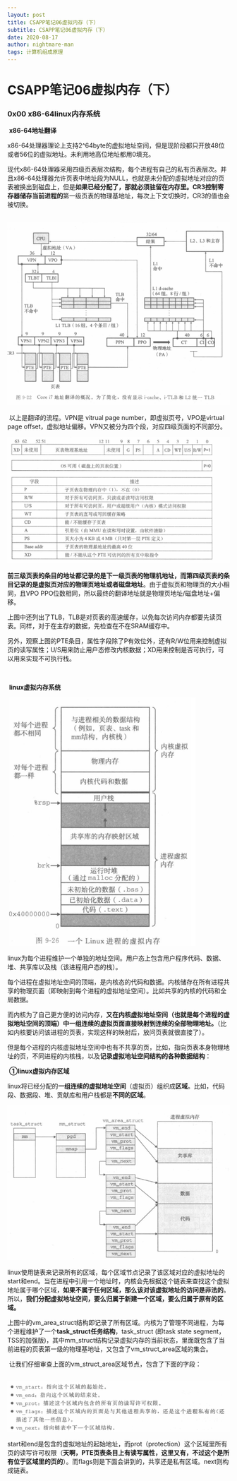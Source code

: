 ```yaml
---
layout: post
title: CSAPP笔记06虚拟内存（下）
subtitle: CSAPP笔记06虚拟内存（下）
date: 2020-08-17
author: nightmare-man
tags: 计算机组成原理
---
```

# CSAPP笔记06虚拟内存（下）

### 0x00 x86-64linux内存系统

​	**x86-64地址翻译** 

​	x86-64处理器理论上支持2^64byte的虚拟地址空间，但是现阶段都只开放48位或者56位的虚拟地址。未利用地高位地址都用0填充。

​	现代x86-64处理器采用四级页表层次结构，每个进程有自己的私有页表层次。并且x86-64处理器允许页表中地址段为NULL，也就是未分配的虚拟地址对应的页表被换出到磁盘上，但是**如果已经分配了，那就必须驻留在内存里。**CR3控制寄存器储存**当前进程的**第一级页表的物理基地址，每次上下文切换时，CR3的值也会被切换。

​	![image-20200817102325134](/assets/img/image-20200817102325134.png)

​	以上是翻译的流程。VPN是 vitrual page number，即虚拟页号，VPO是virtual page offset，虚拟地址偏移。VPN又被分为四个段，对应四级页面的不同部分。

![image-20200817102516217](/assets/img/image-20200817102516217.png)

​	**前三级页表的条目的地址都记录的是下一级页表的物理机地址，而第四级页表的条目记录的是虚拟页对应的物理页地址或者磁盘地址**。由于虚拟页和物理页的大小相同，且VPO PPO位数相同，所以最终的翻译地址就是物理页地址/磁盘地址+偏移。

​	上图中还列出了TLB，TLB是对页表的高速缓存，以免每次访问内存都要先读页表。同样，对于在主存的数据，先检查在不在SRAM缓存中。

​	另外，观察上图的PTE条目，属性字段除了P有效位外，还有R/W位用来控制虚拟页的读写属性；U/S用来防止用户态修改内核数据；XD用来控制是否可执行，可以用来实现不可执行栈。

​	

​	**linux虚拟内存系统**

​	![image-20200817103837664](/assets/img/image-20200817103837664.png)

​	linux为每个进程维护一个单独的地址空间。用户态上包含用户程序代码、数据、堆、共享库以及栈（该进程用户态的栈）。

​	每个进程在虚拟地址空间的顶端，是内核态的代码和数据。内核储存在所有进程共享的物理页面（即映射到每个进程的虚拟地址空间）。比如共享的内核的代码和全局数据。

​	而内核为了自己更方便的访问内存，**又在内核虚拟地址空间（也就是每个进程的虚拟地址空间的顶端）中一组连续的虚拟页面直接映射到连续的全部物理地址。**（比如内核要访问该进程的页表，实现这样的映射后，放问页表就很直接了）。

​	但是每个进程的内核虚拟地址空间中也有不共享的页，比如，指向页表本身物理地址的页，不同进程的内核栈，以及**记录虚拟地址空间结构的各种数据结构**：

​	**①linux虚拟内存区域**

​	linux将已经分配的**一组连续的虚拟地址空间**（虚拟页）组织成**区域**。比如，代码段、数据段、堆、贡献库和用户栈都是**不同的区域**。

![image-20200817105759432](/assets/img/image-20200817105759432.png)

​		linux使用链表来记录所有的区域，每个区域节点记录了该区域对应的虚拟地址的start和end。当在进程中引用一个地址时，内核会先根据这个链表来查找这个虚拟地址属于哪个区域，**如果不属于任何区域，那么该对该虚拟地址的访问是非法的**。所以，**我们分配虚拟地址空间，要么归属于新建一个区域，要么归属于原有的区域。**

​	上图中的vm_area_struct结构即记录了所有区域。内核为了管理不同进程，为每个进程维护了一个**task_struct任务结构**，task_struct (即task state segment，TSS的加强版)，其中mm_struct结构记录虚拟内存的当前状态，里面既包含了当前进程的页表第一级的物理基地址，又包含了vm_struct_area区域的集合。	

​	让我们仔细审查上面的vm_struct_area区域节点，包含了下面的字段：

​	![image-20200817110856621](/assets/img/image-20200817110856621.png)

​	start和end是包含的虚拟地址的起始地址，而prot（protection）这个区域里所有页的读写许可权限（**天啊，PTE页表条目上有读写属性，这里又有，不过这个是所有位于区域里的页的**）。而flags则是下面会讲到的，共享还是私有区域。next则构成链表。
